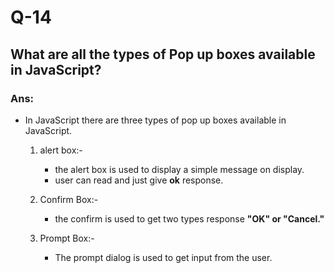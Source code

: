 # Q-14

## What are all the types of Pop up boxes available in JavaScript?

### Ans:

- In JavaScript there are three types of pop up boxes available in JavaScript.

  1. alert box:-
     - the alert box is used to display a simple message on display.
     - user can read and just give <b>ok</b> response.
  2. Confirm Box:-

     - the confirm is used to get two types response <b>"OK" or "Cancel."</b>

  3. Prompt Box:-
     - The prompt dialog is used to get input from the user.
